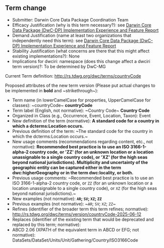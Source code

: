 ## Term change

* Submitter: Darwin Core Data Package Coordination Team
* Efficacy Justification (why is this term necessary?): see [Darwin Core Data Package (DwC-DP) Implementation Experience and Feature Report](https://gbif.github.io/dwc-dp/docs/dwc_dp_implementation_feature_reports.pdf)
* Demand Justification (name at least two organizations that independently need this term): see [Darwin Core Data Package (DwC-DP) Implementation Experience and Feature Report](https://gbif.github.io/dwc-dp/docs/dwc_dp_implementation_feature_reports.pdf)
* Stability Justification (what concerns are there that this might affect existing implementations?): None
* Implications for dwciri: namespace (does this change affect a dwciri term version)?: To be determined by DwC-MG

Current Term definition: http://rs.tdwg.org/dwc/terms/countryCode

Proposed attributes of the new term version (Please put actual changes to be implemented in **bold** and ~strikethrough~):

* Term name (in lowerCamelCase for properties, UpperCamelCase for classes): ~countryCode~ **countryCode**
* Term label (English, not normative): ~Country Code~ **Country Code**
* Organized in Class (e.g., Occurrence, Event, Location, Taxon): Event
* New definition of the term (normative): **A standard code for a country in which a dcterms:Location occurs.**
* Previous definition of the term: ~The standard code for the country in which the dcterms:Location occurs.~
* New usage comments (recommendations regarding content, etc., not normative): **Recommended best practice is to use an ISO 3166-1-alpha-2 country code, or 'ZZ' (for an unknown location or a location unassignable to a single country code), or 'XZ' (for the high seas beyond national jurisdictions). Multiplicity and uncertainty of the geographic entity can be captured either in the term dwc:higherGeography or in the term dwc:locality, or both.** 
* Previous usage comments: ~Recommended best practice is to use an ISO 3166-1-alpha-2 country code, or `ZZ` (for an unknown location or a location unassignable to a single country code), or `XZ` (for the high seas beyond national jurisdictions).~
* New examples (not normative): **`AR`; `SV`; `XZ`; `ZZ`**
* Previous examples (not normative): ~`AR`; `SV`; `XZ`; `ZZ`~
* Refines (identifier of the broader term this term refines; normative): http://rs.tdwg.org/dwc/terms/version/countryCode-2025-06-12
* Replaces (identifier of the existing term that would be deprecated and replaced by this term; normative): 
* ABCD 2.06 (XPATH of the equivalent term in ABCD or EFG; not normative): DataSets/DataSet/Units/Unit/Gathering/Country/ISO3166Code
